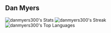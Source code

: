 ## Dan Myers
![danmyers300's Stats](https://github-readme-stats.vercel.app/api?username=danmyers300&theme=algolia&show_icons=true&hide_border=true&count_private=true)
![danmyers300's Streak](https://github-readme-streak-stats.herokuapp.com/?user=danmyers300&theme=algolia&hide_border=true)
![danmyers300's Top Languages](https://github-readme-stats.vercel.app/api/top-langs/?username=danmyers300&theme=algolia&show_icons=true&hide_border=true&layout=compact)

